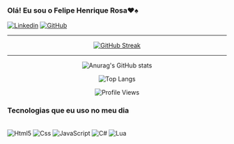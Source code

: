 ### Olá! Eu sou o Felipe Henrique Rosa❤️♠️

[![Linkedin](https://img.shields.io/badge/LinkedIn-0077B5?style=for-the-badge&logo=linkedin&logoColor=white)](https://www.linkedin.com/in/felipe-henrique-rosa-613bb72b7/)
[![GitHub](https://img.shields.io/badge/GitHub-100000?style=for-the-badge&logo=github&logoColor=white)](https://github.com/FelipeAlpha)

---

<div align="center" >

[![GitHub Streak](https://github-readme-streak-stats.herokuapp.com?user=FelipeAlpha&theme=midnight-purple&card_width=800)](https://git.io/streak-stats)

---

![Anurag's GitHub stats](https://github-readme-stats.vercel.app/api?username=FelipeAlpha&show_icons=true&theme=midnight-purple)

![Top Langs](https://github-readme-stats.vercel.app/api/top-langs/?username=FelipeAlpha&layout=compact&langs_count=16&theme=midnight-purple)

![Profile Views](https://komarev.com/ghpvc/?username=FelipeAlpha&style=for-the-badge&color=blueviolet)

</div>

### Tecnologias que eu uso no meu dia

<div style="display: inline_block"><br/>
  <img aligm="center" alt="Html5" src="https://img.shields.io/badge/HTML5-E34F26?style=for-the-badge&logo=html5&logoColor=white" />
  <img aligm="center" alt="Css" src="https://img.shields.io/badge/CSS3-1572B6?style=for-the-badge&logo=css3&logoColor=white" />
  <img aligm="center" alt="JavaScript" src="https://img.shields.io/badge/JavaScript-F7DF1E?style=for-the-badge&logo=javascript&logoColor=black" />
  <img aligm="center" alt="C#" src="https://img.shields.io/badge/C%23-239120?style=for-the-badge&logo=c-sharp&logoColor=white" />
  <img aligm="center" alt="Lua" src="https://img.shields.io/badge/Lua-2C2D72?style=for-the-badge&logo=lua&logoColor=white" />
</div><br/>

